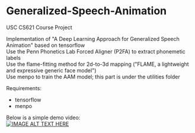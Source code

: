 # Generalized-Speech-Animation
USC CS621 Course Project

Implementation of "A Deep Learning Approach for Generalized Speech Animation" based on tensorflow<br>
Use the Penn Phonetics Lab Forced Aligner (P2FA) to extract phonemetic labels<br>
Use the flame-fitting method for 2d-to-3d mapping ("FLAME, a lightweight and expressive generic face model")<br>
Use menpo to train the AAM model; this part is under the utilities folder

Requirements:
* tensorflow
* menpo

Below is a simple demo video:<br>
[![IMAGE ALT TEXT HERE](https://img.youtube.com/vi/rIueI1imqPA/0.jpg)](https://www.youtube.com/watch?v=rIueI1imqPA)
